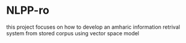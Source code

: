 # NLPP-ro
this project focuses on how to develop an amharic information retrival system from stored corpus using vector space model
